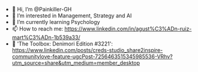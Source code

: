 - 👋 Hi, I’m @Painkiller-GH
- 👀 I’m interested in Management, Strategy and AI
- 🌱 I’m currently learning Psychology
- 📫 How to reach me: https://www.linkedin.com/in/agust%C3%ADn-ruiz-mart%C3%ADn-1b539a33/
- 🚀 'The Toolbox: Denimori Edition #3221': https://www.linkedin.com/posts/creds-studio_share2inspire-communitylove-feature-ugcPost-7256463515345985536-VRhv?utm_source=share&utm_medium=member_desktop

<!---
Painkiller-GH/Painkiller-GH is a ✨ special ✨ repository because its `README.md` (this file) appears on your GitHub profile.
You can click the Preview link to take a look at your changes.
--->
